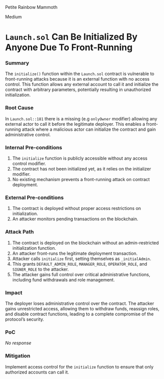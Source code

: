Petite Rainbow Mammoth

Medium

# `Launch.sol` Can Be Initialized By Anyone Due To Front-Running

### Summary

The `initialize()` function within the `Launch.sol` contract is vulnerable to front-running attacks because it is an external function with no access control. This function allows any external account to call it and initialize the contract with arbitrary parameters, potentially resulting in unauthorized initialization.


### Root Cause

In `Launch.sol::181` there is a missing (e.g `onlyOwner` modifier) allowing any external actor to call it before the legitimate deployer. This enables a front-running attack where a malicious actor can initialize the contract and gain administrative control.

### Internal Pre-conditions

1. The `initialize` function is publicly accessible without any access control modifier.
2. The contract has not been initialized yet, as it relies on the initializer modifier.
3. No existing mechanism prevents a front-running attack on contract deployment.

### External Pre-conditions

1. The contract is deployed without proper access restrictions on initialization.
2. An attacker monitors pending transactions on the blockchain.

### Attack Path

1. The contract is deployed on the blockchain without an admin-restricted initialization function.
2. An attacker front-runs the legitimate deployment transaction.
3. Attacker calls `initialize` first, setting themselves as `_initialAdmin`.
4. This grants `DEFAULT_ADMIN_ROLE`, `MANAGER_ROLE`, `OPERATOR_ROLE`, and `SIGNER_ROLE` to the attacker.
5. The attacker gains full control over critical administrative functions, including fund withdrawals and role management.

### Impact

The deployer loses administrative control over the contract. The attacker gains unrestricted access, allowing them to withdraw funds, reassign roles, and disable contract functions, leading to a complete compromise of the protocol’s security.

### PoC

_No response_

### Mitigation

Implement access control for the `initialize` function to ensure that only authorized accounts can call it.

